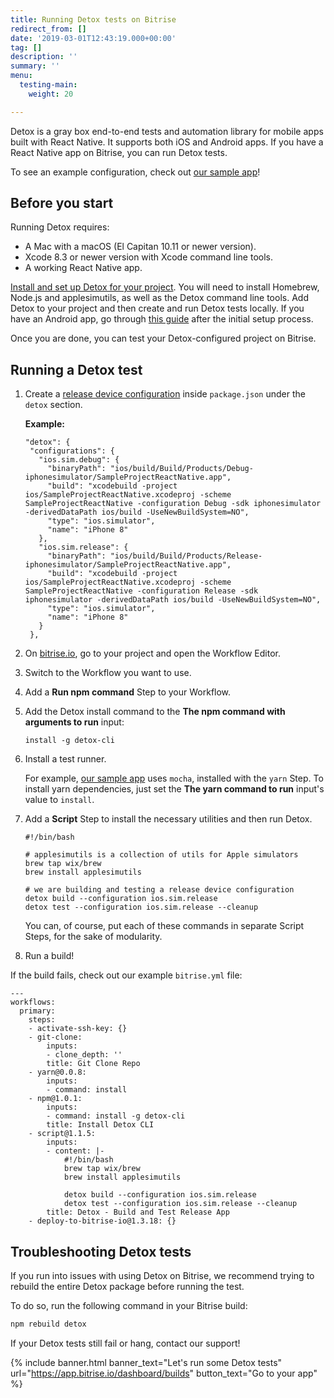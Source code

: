 ```yaml
---
title: Running Detox tests on Bitrise
redirect_from: []
date: '2019-03-01T12:43:19.000+00:00'
tag: []
description: ''
summary: ''
menu:
  testing-main:
    weight: 20

---
```

Detox is a gray box end-to-end tests and automation library for mobile apps built with React Native. It supports both iOS and Android apps. If you have a React Native app on Bitrise, you can run Detox tests.

To see an example configuration, check out [our sample app](https://github.com/bitrise-samples/sample-project-react-native)!

## Before you start

Running Detox requires:

* A Mac with a macOS (El Capitan 10.11 or newer version).
* Xcode 8.3 or newer version with Xcode command line tools.
* A working React Native app.

[Install and set up Detox for your project](https://github.com/wix/detox/blob/master/docs/Introduction.GettingStarted.md#getting-started). You will need to install Homebrew, Node.js and applesimutils, as well as the Detox command line tools. Add Detox to your project and then create and run Detox tests locally. If you have an Android app, go through [this guide](https://github.com/wix/Detox/blob/master/docs/Introduction.Android.md) after the initial setup process.

Once you are done, you can test your Detox-configured project on Bitrise.

## Running a Detox test

1. Create a [release device configuration]() inside `package.json` under the `detox` section.

   **Example:**

       "detox": {
        "configurations": {
          "ios.sim.debug": {
            "binaryPath": "ios/build/Build/Products/Debug-iphonesimulator/SampleProjectReactNative.app",
            "build": "xcodebuild -project ios/SampleProjectReactNative.xcodeproj -scheme SampleProjectReactNative -configuration Debug -sdk iphonesimulator -derivedDataPath ios/build -UseNewBuildSystem=NO",
            "type": "ios.simulator",
            "name": "iPhone 8"
          },
          "ios.sim.release": {
            "binaryPath": "ios/build/Build/Products/Release-iphonesimulator/SampleProjectReactNative.app",
            "build": "xcodebuild -project ios/SampleProjectReactNative.xcodeproj -scheme SampleProjectReactNative -configuration Release -sdk iphonesimulator -derivedDataPath ios/build -UseNewBuildSystem=NO",
            "type": "ios.simulator",
            "name": "iPhone 8"
          }
        },
2. On [bitrise.io](https://app.bitrise.io/), go to your project and open the Workflow Editor.
3. Switch to the Workflow you want to use.
4. Add a **Run npm command** Step to your Workflow.
5. Add the Detox install command to the **The npm command with arguments to run** input:

       install -g detox-cli
6. Install a test runner.

   For example, [our sample app](https://github.com/bitrise-samples/sample-project-react-native) uses `mocha`, installed with the `yarn` Step. To install yarn dependencies, just set the **The yarn command to run** input's value to `install`.
7. Add a **Script** Step to install the necessary utilities and then run Detox.

       #!/bin/bash
       
       # applesimutils is a collection of utils for Apple simulators
       brew tap wix/brew
       brew install applesimutils
       
       # we are building and testing a release device configuration
       detox build --configuration ios.sim.release
       detox test --configuration ios.sim.release --cleanup

   You can, of course, put each of these commands in separate Script Steps, for the sake of modularity.
8. Run a build!

If the build fails, check out our example `bitrise.yml` file:

    ---
    workflows:
      primary:
        steps:
        - activate-ssh-key: {}
        - git-clone:
            inputs:
            - clone_depth: ''
            title: Git Clone Repo
        - yarn@0.0.8:
            inputs:
            - command: install
        - npm@1.0.1:
            inputs:
            - command: install -g detox-cli
            title: Install Detox CLI
        - script@1.1.5:
            inputs:
            - content: |-
                #!/bin/bash
                brew tap wix/brew
                brew install applesimutils
                
                detox build --configuration ios.sim.release
                detox test --configuration ios.sim.release --cleanup
            title: Detox - Build and Test Release App
        - deploy-to-bitrise-io@1.3.18: {}

## Troubleshooting Detox tests

If you run into issues with using Detox on Bitrise, we recommend trying to rebuild the entire Detox package before running the test.

To do so, run the following command in your Bitrise build:

```bash
npm rebuild detox
```

If your Detox tests still fail or hang, contact our support!

{% include banner.html banner_text="Let's run some Detox tests" url="https://app.bitrise.io/dashboard/builds" button_text="Go to your app" %}